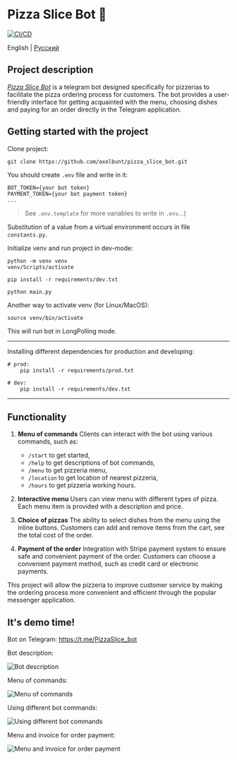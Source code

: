 # Pizza Slice Bot 🍕

[![CI/CD](https://github.com/axelbunt/pizza_slice_bot/actions/workflows/CI-CD.yml/badge.svg)](https://github.com/axelbunt/pizza_slice_bot/actions/workflows/CI-CD.yml)

English | [Русский](/readme-ru.md)

## Project description

[*Pizza Slice Bot*](https://t.me/PizzaSlice_bot) is a telegram bot designed specifically for pizzerias to facilitate the pizza ordering process for customers. The bot provides a user-friendly interface for getting acquainted with the menu, choosing dishes and paying for an order directly in the Telegram application.

## Getting started with the project

Clone project:

```shell
git clone https://github.com/axelbunt/pizza_slice_bot.git
```

You should create `.env` file and write in it:

```.env
BOT_TOKEN={your bot token}
PAYMENT_TOKEN={your bot payment token}
...
```

> See `.env.template` for more variables to write in `.env`...)

Substitution of a value from a virtual environment occurs in file `constants.py`.

Initialize venv and run project in dev-mode:

```shell
python -m venv venv
venv/Scripts/activate

pip install -r requirements/dev.txt

python main.py
```

Another way to activate venv (for Linux/MacOS):

```shell
source venv/bin/activate
```

This will run bot in LongPolling mode.

---

Installing different dependencies for production and developing:
```shell
# prod:
    pip install -r requirements/prod.txt

# dev:
    pip install -r requirements/dev.txt
```

---

## Functionality

1. **Menu of commands**
Clients can interact with the bot using various commands, such as:
    - `/start` to get started,
    - `/help` to get descriptions of bot commands,
    - `/menu` to get pizzeria menu,
    - `/location` to get location of nearest pizzeria,
    - `/hours` to get pizzeria working hours.

2. **Interactive menu**
Users can view menu with different types of pizza. Each menu item is provided with a description and price.

3. **Choice of pizzas**
The ability to select dishes from the menu using the inline buttons. Customers can add and remove items from the cart, see the total cost of the order.

4. **Payment of the order**
Integration with Stripe payment system to ensure safe and convenient payment of the order. Customers can choose a convenient payment method, such as credit card or electronic payments.

This project will allow the pizzeria to improve customer service by making the ordering process more convenient and efficient through the popular messenger application.

## It's demo time!

Bot on Telegram: https://t.me/PizzaSlice_bot

Bot description:

![Bot description](/assets/images/demo_screenshots/1.jpg)

Menu of commands:

![Menu of commands](/assets/images/demo_screenshots/2.jpg)

Using different bot commands:

![Using different bot commands](/assets/images/demo_screenshots/3.jpg)

Menu and invoice for order payment:

![Menu and invoice for order payment](/assets/images/demo_screenshots/4.jpg)
